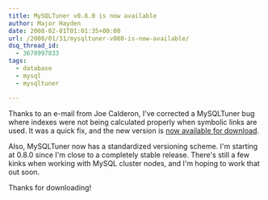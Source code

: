 ```yaml
---
title: MySQLTuner v0.8.0 is now available
author: Major Hayden
date: 2008-02-01T01:01:35+00:00
url: /2008/01/31/mysqltuner-v080-is-now-available/
dsq_thread_id:
  - 3678997833
tags:
  - database
  - mysql
  - mysqltuner

---
```

Thanks to an e-mail from Joe Calderon, I've corrected a MySQLTuner bug where indexes were not being calculated properly when symbolic links are used. It was a quick fix, and the new version is [now available for download][1].

Also, MySQLTuner now has a standardized versioning scheme. I'm starting at 0.8.0 since I'm close to a completely stable release. There's still a few kinks when working with MySQL cluster nodes, and I'm hoping to work that out soon.

Thanks for downloading!

 [1]: http://mysqltuner.com/
